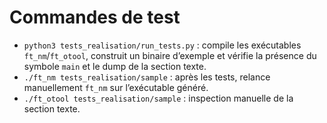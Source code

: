 # Commandes de test

- `python3 tests_realisation/run_tests.py` : compile les exécutables `ft_nm`/`ft_otool`, construit un binaire d’exemple et vérifie la présence du symbole `main` et le dump de la section texte.
- `./ft_nm tests_realisation/sample` : après les tests, relance manuellement `ft_nm` sur l’exécutable généré.
- `./ft_otool tests_realisation/sample` : inspection manuelle de la section texte.
